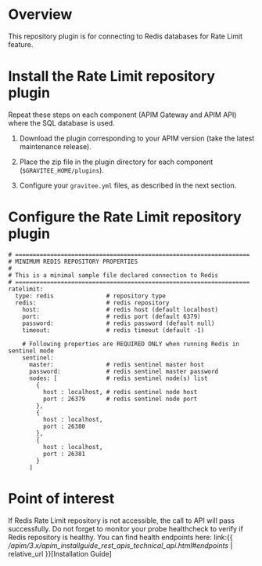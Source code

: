 # Overview

This repository plugin is for connecting to Redis databases for Rate
Limit feature.

# Install the Rate Limit repository plugin

Repeat these steps on each component (APIM Gateway and APIM API) where
the SQL database is used.

1.  Download the plugin corresponding to your APIM version (take the
    latest maintenance release).

2.  Place the zip file in the plugin directory for each component
    (`$GRAVITEE_HOME/plugins`).

3.  Configure your `gravitee.yml` files, as described in the next
    section.

# Configure the Rate Limit repository plugin

    # ===================================================================
    # MINIMUM REDIS REPOSITORY PROPERTIES
    #
    # This is a minimal sample file declared connection to Redis
    # ===================================================================
    ratelimit:
      type: redis               # repository type
      redis:                    # redis repository
        host:                   # redis host (default localhost)
        port:                   # redis port (default 6379)
        password:               # redis password (default null)
        timeout:                # redis timeout (default -1)

        # Following properties are REQUIRED ONLY when running Redis in sentinel mode
        sentinel:
          master:               # redis sentinel master host
          password:             # redis sentinel master password
          nodes: [              # redis sentinel node(s) list
            {
              host : localhost, # redis sentinel node host
              port : 26379      # redis sentinel node port
            },
            {
              host : localhost,
              port : 26380
            },
            {
              host : localhost,
              port : 26381
            }
          ]

# Point of interest

If Redis Rate Limit repository is not accessible, the call to API will
pass successfully. Do not forget to monitor your probe healthcheck to
verify if Redis repository is healthy. You can find health endpoints
here: link:{{
*/apim/3.x/apim\_installguide\_rest\_apis\_technical\_api.html#endpoints*
| relative\_url }}\[Installation Guide\]

